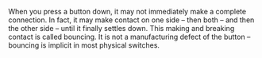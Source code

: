 When you press a button down, it may not immediately make a complete connection. In fact, it may make contact on one side – then both – and then the other side – until it finally settles down.
This making and breaking contact is called bouncing. It is not a manufacturing defect of the button – bouncing is implicit in most physical switches.

